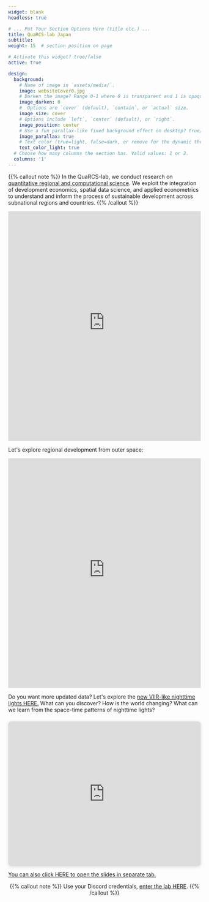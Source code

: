 ```yaml
---
widget: blank
headless: true

# ... Put Your Section Options Here (title etc.) ...
title: QuaRCS-lab Japan
subtitle:
weight: 15  # section position on page

# Activate this widget? true/false
active: true

design:
  background:
    # Name of image in `assets/media/`.
    image: websiteCover0.jpg
    # Darken the image? Range 0-1 where 0 is transparent and 1 is opaque.
    image_darken: 0
    #  Options are `cover` (default), `contain`, or `actual` size.
    image_size: cover
    # Options include `left`, `center` (default), or `right`.
    image_position: center
    # Use a fun parallax-like fixed background effect on desktop? true/false
    image_parallax: true
    # Text color (true=light, false=dark, or remove for the dynamic theme color).
    text_color_light: true
  # Choose how many columns the section has. Valid values: 1 or 2.
  columns: '1'
---
```


{{% callout note %}}
In the QuaRCS-lab, we conduct research on [quantitative regional and computational science](https://quarcs-lab.org). We exploit the integration of development economics, spatial data science, and applied econometrics to understand and inform the process of sustainable development across subnational regions and countries.
{{% /callout %}}



<iframe height="600" width="100%" frameborder="no" src="https://www.youtube-nocookie.com/embed/41zWBXUrdKU"?height=600"> </iframe>

Let's explore regional development from outer space: 


<iframe height="600" width="100%" frameborder="no" src="https://carlosmendez777.users.earthengine.app/view/world-dmsp-corrected?height=600"> </iframe>

Do you want more updated data? Let's explore the [new VIIR-like nighttime lights HERE.](https://carlosmendez777.users.earthengine.app/view/worldviirs-like) What can you discover? How is the world changing? What can we learn from the space-time patterns of nighttime lights?

<div style="position: relative; width: 100%; height: 0; padding-top: 75.0000%;
 padding-bottom: 0; box-shadow: 0 2px 8px 0 rgba(63,69,81,0.16); margin-top: 1.6em; margin-bottom: 0.9em; overflow: hidden;
 border-radius: 8px; will-change: transform;">
  <iframe loading="lazy" style="position: absolute; width: 100%; height: 100%; top: 0; left: 0; border: none; padding: 0;margin: 0;"
    src="https:&#x2F;&#x2F;www.canva.com&#x2F;design&#x2F;DAFBnI0WI-U&#x2F;view?embed" allowfullscreen="allowfullscreen" allow="fullscreen">
  </iframe>
</div>
<a href="https:&#x2F;&#x2F;www.canva.com&#x2F;design&#x2F;DAFBnI0WI-U&#x2F;view?utm_content=DAFBnI0WI-U&amp;utm_campaign=designshare&amp;utm_medium=embeds&amp;utm_source=link" target="_blank" rel="noopener">You can also click HERE to open the slides in separate tab.</a> 


<br>

<center>

{{% callout note %}}
Use your Discord credentials, [enter the lab HERE](https://discord.com).
{{% /callout %}}

</center>




